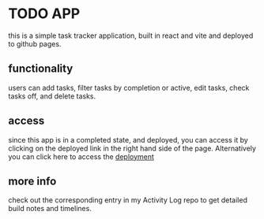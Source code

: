 # TODO APP 
this is a simple task tracker application, built in react and vite and deployed to github pages. 
## functionality 
users can add tasks, filter tasks by completion or active, edit tasks, check tasks off, and delete tasks.
## access 
since this app is in a completed state, and deployed, you can access it by clicking on the deployed link in the right hand side of the page. Alternatively you can click here to access the [deployment](https://aliargonaut.github.io/todo-react-vite)
## more info 
check out the corresponding entry in my Activity Log repo to get detailed build notes and timelines. 
